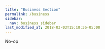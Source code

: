 ```yaml
---
title: "Business Section"
permalink: /business
sidebar:
  nav: business_sidebar
last_modified_at: 2018-03-03T15:10:36-05:00
---
```


No-op
